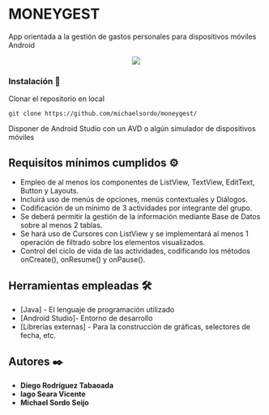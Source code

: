 # MONEYGEST

App orientada a la gestión de gastos personales para dispositivos móviles Android

<p align="center">
<img src="https://user-images.githubusercontent.com/49002900/145206828-360c3445-4bb0-49ec-91b5-fabc431b15a6.png">
</p>

### Instalación 🔧

Clonar el repositorio en local

```
git clone https://github.com/michaelsordo/moneygest/
```

Disponer de Android Studio con un AVD o algún simulador de dispositivos móviles


## Requisítos mínimos cumplidos ⚙️

- Empleo de al menos los componentes de ListView, TextView, EditText, Button y Layouts.
- Incluirá uso de menús de opciones, menús contextuales y Diálogos.
- Codificación de un mínimo de 3 actividades por integrante del grupo.
- Se deberá permitir la gestión de la información mediante Base de Datos sobre al menos 2
tablas.
- Se hará uso de Cursores con ListView y se implementará al menos 1 operación de filtrado
sobre los elementos visualizados.
- Control del ciclo de vida de las actividades, codificando los métodos onCreate(),
onResume() y onPause().


## Herramientas empleadas 🛠️

* [Java] - El lenguaje de programación utilizado
* [Android Studio]- Entorno de desarrollo
* [Librerías externas] - Para la construcción de gráficas, selectores de fecha, etc.

## Autores ✒️

* **Diego Rodríguez Tabaoada** 
* **Iago Seara Vicente** 
* **Michael Sordo Seijo** 



